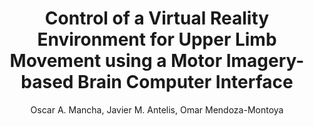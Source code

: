 ---
paperId: 42
author: Oscar A. Mancha, Javier M. Antelis, Omar Mendoza-Montoya
publicationauthor: Mancha, O. A. et al.
title: Control of a Virtual Reality Environment for Upper Limb Movement using a Motor Imagery-based Brain Computer Interface
pdf: Oscar_Mancha.pdf
poster: Oscar_Mancha.png
alt: --
type: Poster
topic: "Humans: Face, body, pose, gesture, movement"
subtopic: "Embodied Vision: Active Agents, Simulation"
link: https://research.latinxinai.org/papers/cvpr/2023/pdf/Oscar_Mancha.pdf
conference: cvpr
year: 2023
tags: cvpr-2023-ea-pp
location: Vancouver, Canada
---